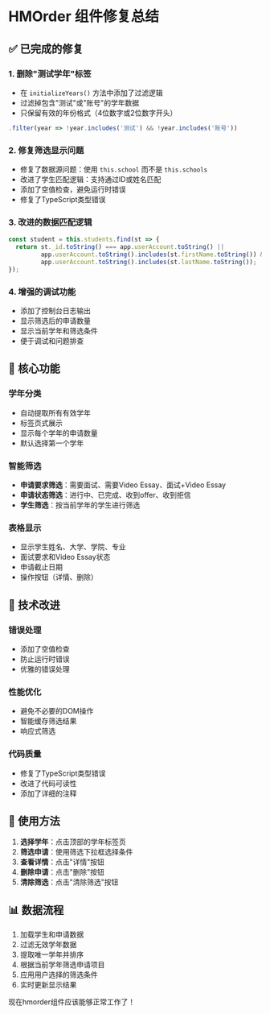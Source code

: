 # HMOrder 组件修复总结

## ✅ 已完成的修复

### 1. 删除"测试学年"标签
- 在 `initializeYears()` 方法中添加了过滤逻辑
- 过滤掉包含"测试"或"账号"的学年数据
- 只保留有效的年份格式（4位数字或2位数字开头）

```typescript
.filter(year => !year.includes('测试') && !year.includes('账号'))
```

### 2. 修复筛选显示问题
- 修复了数据源问题：使用 `this.school` 而不是 `this.schools`
- 改进了学生匹配逻辑：支持通过ID或姓名匹配
- 添加了空值检查，避免运行时错误
- 修复了TypeScript类型错误

### 3. 改进的数据匹配逻辑
```typescript
const student = this.students.find(st => {
  return st._id.toString() === app.userAccount.toString() || 
         app.userAccount.toString().includes(st.firstName.toString()) && 
         app.userAccount.toString().includes(st.lastName.toString());
});
```

### 4. 增强的调试功能
- 添加了控制台日志输出
- 显示筛选后的申请数量
- 显示当前学年和筛选条件
- 便于调试和问题排查

## 🎯 核心功能

### 学年分类
- 自动提取所有有效学年
- 标签页式展示
- 显示每个学年的申请数量
- 默认选择第一个学年

### 智能筛选
- **申请要求筛选**：需要面试、需要Video Essay、面试+Video Essay
- **申请状态筛选**：进行中、已完成、收到offer、收到拒信
- **学生筛选**：按当前学年的学生进行筛选

### 表格显示
- 显示学生姓名、大学、学院、专业
- 面试要求和Video Essay状态
- 申请截止日期
- 操作按钮（详情、删除）

## 🔧 技术改进

### 错误处理
- 添加了空值检查
- 防止运行时错误
- 优雅的错误处理

### 性能优化
- 避免不必要的DOM操作
- 智能缓存筛选结果
- 响应式筛选

### 代码质量
- 修复了TypeScript类型错误
- 改进了代码可读性
- 添加了详细的注释

## 🚀 使用方法

1. **选择学年**：点击顶部的学年标签页
2. **筛选申请**：使用筛选下拉框选择条件
3. **查看详情**：点击"详情"按钮
4. **删除申请**：点击"删除"按钮
5. **清除筛选**：点击"清除筛选"按钮

## 📊 数据流程

1. 加载学生和申请数据
2. 过滤无效学年数据
3. 提取唯一学年并排序
4. 根据当前学年筛选申请项目
5. 应用用户选择的筛选条件
6. 实时更新显示结果

现在hmorder组件应该能够正常工作了！
